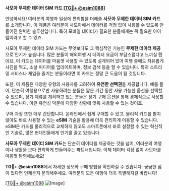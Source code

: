 **사모아 무제한 데이터 SIM 카드 [[TG💪+ @esim1088](https://t.me/s/esim1088)]**

안녕하세요! 여러분의 여행과 일상에 편리함을 더해줄 **사모아 무제한 데이터 SIM 카드**를 소개합니다. 이 제품은 여러분이 사모아에서 데이터를 걱정 없이 사용할 수 있도록 만들어진 완벽한 솔루션입니다. 특히 모바일 데이터가 필요한 분들에게는 꼭 필요한 아이템이라고 할 수 있죠.

사모아 무제한 데이터 SIM 카드는 무엇보다도 그 핵심적인 기능인 **무제한 데이터 제공**으로 인기가 높습니다. 많은 분들이 해외여행 시 데이터 요금이 부담스럽다고 느끼실 텐데요, 이 카드는 데이터를 마음껏 사용할 수 있도록 설계되어 있어 여행 중에도 자유롭게 사진을 찍고, 소셜 미디어를 업데이트하며, 정보 검색 등을 할 수 있습니다. 특히 스트리밍 서비스나 게임을 즐기는 분들이라면 이 카드는 정말 큰 도움이 될 것입니다.

또한, 이 제품은 다양한 유형의 사용자를 고려하여 **유연한 선택권**을 제공합니다. 예를 들어, 단순히 여행용으로만 사용하려는 분들은 짧은 기간 동안 사용 가능한 옵션을 선택할 수 있으며, 장기 체류를 계획하고 있는 분들은 장기 구매 옵션을 통해 경제적으로 사용할 수 있습니다. 이런 유연성 덕분에 다양한 상황에 맞춰 사용할 수 있는 것이죠.

구매 과정 또한 매우 간단합니다. 온라인에서 쉽게 구매할 수 있고, 물리적 카드를 받지 않아도 바로 사용할 수 있는 **eSIM** 기술을 활용해 더욱 편리하게 이용할 수 있습니다. eSIM은 카드를 물리적으로 교체하지 않고도 스마트폰에서 바로 설정할 수 있는 혁신적인 기술로, 많은 현대인들에게 인기를 끌고 있습니다.

**사모아 무제한 데이터 SIM 카드**는 단순히 데이터를 제공하는 것을 넘어, 여러분의 여행이나 생활을 보다 편리하게 만들어주는 파트너입니다. 이제 데이터 걱정 없이 사모아를 마음껏 탐험해보세요!

**TG💪+ @esim1088**에서 자세한 정보와 구매 방법을 확인하실 수 있습니다. 궁금한 점이 있다면 언제든지 문의해주세요. 여러분의 모든 여행이 더욱 특별해지길 바랍니다!

[[TG💪+ @esim1088](https://t.me/s/esim1088) ![Image](https://i.postimg.cc/Y0z9fWf4/image.png)]